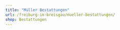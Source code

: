 ```yaml
---
title: "Müller Bestattungen"
url: /freiburg-im-breisgau/mueller-bestattungen/
shop: Bestattungen
---
```

